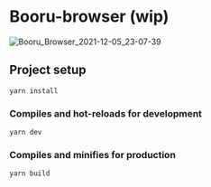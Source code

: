 # Booru-browser (wip)

![Booru_Browser_2021-12-05_23-07-39](https://user-images.githubusercontent.com/17952364/144765787-1a13def7-f43f-4c09-8bcf-d77c54cbf780.png)


## Project setup

```
yarn install
```

### Compiles and hot-reloads for development

```
yarn dev
```

### Compiles and minifies for production

```
yarn build
```
